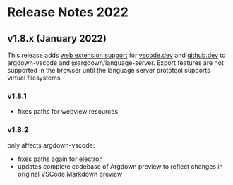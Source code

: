 # Release Notes 2022

## v1.8.x (January 2022)

This release adds [web extension support](https://code.visualstudio.com/blogs/2021/10/20/vscode-dev) for [vscode.dev](https://vscode.dev) and [github.dev](https://github.dev) to argdown-vscode and @argdown/language-server. Export features are not supported in the browser until the language server prototcol supports virtual filesystems.

### v1.8.1

- fixes paths for webview resources

### v1.8.2

only affects argdown-vscode:

- fixes paths again for electron
- updates complete codebase of Argdown preview to reflect changes in original VSCode Markdown preview
